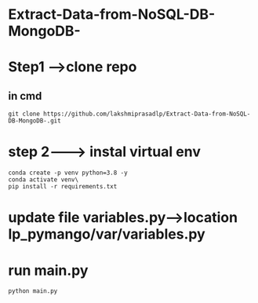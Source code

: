 # Extract-Data-from-NoSQL-DB-MongoDB-

# Step1 -->clone repo
## in cmd 

```
git clone https://github.com/lakshmiprasadlp/Extract-Data-from-NoSQL-DB-MongoDB-.git
```

# step 2---> instal virtual env
```
conda create -p venv python=3.8 -y
conda activate venv\
pip install -r requirements.txt
```

# update file variables.py-->location lp_pymango/var/variables.py

# run main.py
```
python main.py

```